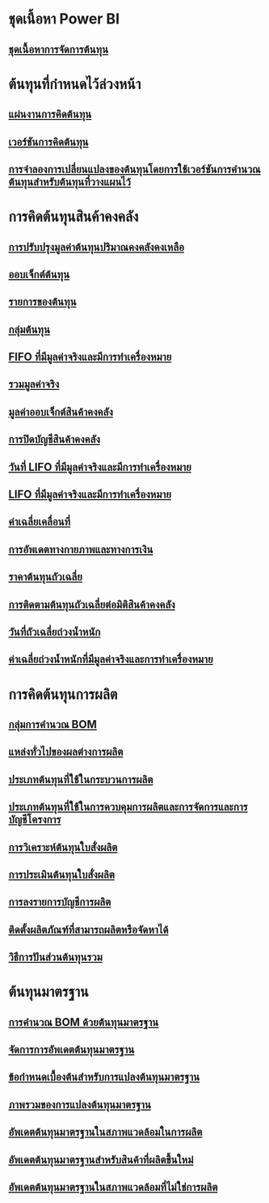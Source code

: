 # ชุดเนื้อหา Power BI
## [ชุดเนื้อหาการจัดการต้นทุน](/dynamics365/operations/dev-itpro/analytics/cost-management-content-pack?toc=/dynamics365/operations/supply-chain/toc.json)
# ต้นทุนที่กำหนดไว้ล่วงหน้า
## [แผ่นงานการคิดต้นทุน](costing-sheets.md)
## [เวอร์ชันการคิดต้นทุน](costing-versions.md)
## [การจำลองการเปลี่ยนแปลงของต้นทุนโดยการใช้เวอร์ชันการคำนวณต้นทุนสำหรับต้นทุนที่วางแผนไว้](simulate-cost-changes-costing-version-planned-costs.md)
# การคิดต้นทุนสินค้าคงคลัง
## [การปรับปรุงมูลค่าต้นทุนปริมาณคงคลังคงเหลือ](adjust-hand-inventory-cost-values.md)
## [ออบเจ็กต์ต้นทุน](cost-object.md)
## [รายการของต้นทุน](cost-entries.md)
## [กลุ่มต้นทุน](cost-groups.md)
## [FIFO ที่มีมูลค่าจริงและมีการทำเครื่องหมาย](fifo-physical-value-marking.md)
## [รวมมูลค่าจริง](include-physical-value.md)
## [มูลค่าออบเจ็กต์สินค้าคงคลัง](physical-quantity.md)
## [การปิดบัญชีสินค้าคงคลัง](inventory-close.md)
## [วันที่ LIFO ที่มีมูลค่าจริงและมีการทำเครื่องหมาย](lifo-date-physical-value-marking.md)
## [LIFO ที่มีมูลค่าจริงและมีการทำเครื่องหมาย](lifo-physical-value-marking.md)
## [ค่าเฉลี่ยเคลื่อนที่](moving-average.md)
## [การอัพเดตทางกายภาพและทางการเงิน](physical-financial-updates.md)
## [ราคาต้นทุนถัวเฉลี่ย](running-average-cost-price.md)
## [การติดตามต้นทุนถัวเฉลี่ยต่อมิติสินค้าคงคลัง](track-running-average-cost-per-inventory-dimension.md)
## [วันที่ถัวเฉลี่ยถ่วงน้ำหนัก](weighted-average-date.md)
## [ค่าเฉลี่ยถ่วงน้ำหนักที่มีมูลค่าจริงและการทำเครื่องหมาย](weighted-average-physical-value-marking.md)
# การคิดต้นทุนการผลิต
## [กลุ่มการคำนวณ BOM](bom-calculation-groups.md)
## [แหล่งทั่วไปของผลต่างการผลิต](common-sources-of-production-variances.md)
## [ประเภทต้นทุนที่ใช้ในกระบวนการผลิต](cost-categories-used-production-routings.md)
## [ประเภทต้นทุนที่ใช้ในการควบคุมการผลิตและการจัดการและการบัญชีโครงการ](cost-categories-used-production-control-project-management-accounting.md)
## [การวิเคราะห์ต้นทุนใบสั่งผลิต](production-order-cost-analysis.md)
## [การประเมินต้นทุนใบสั่งผลิต](production-order-cost-estimation.md)
## [การลงรายการบัญชีการผลิต](production-posting.md)
## [ติดตั้งผลิตภัณฑ์ที่สามารถผลิตหรือจัดหาได้](manufactured-items-treated-as-purchased-items.md)
## [วิธีการปันส่วนต้นทุนรวม](methodology-total-cost-allocation.md)
# ต้นทุนมาตรฐาน
## [การคำนวณ BOM ด้วยต้นทุนมาตรฐาน](information-used-bom-calculations-standard-costs.md)
## [จัดการการอัพเดตต้นทุนมาตรฐาน](manage-standard-cost-updates.md)
## [ข้อกำหนดเบื้องต้นสำหรับการแปลงต้นทุนมาตรฐาน](prerequisites-standard-cost-conversion.md)
## [ภาพรวมของการแปลงต้นทุนมาตรฐาน](standard-cost-conversion-overview.md)
## [อัพเดตต้นทุนมาตรฐานในสภาพแวดล้อมในการผลิต](update-standard-costs-manufacturing-environment.md)
## [อัพเดตต้นทุนมาตรฐานสำหรับสินค้าที่ผลิตขึ้นใหม่](update-standard-costs-new-manufactured-item.md)
## [อัพเดตต้นทุนมาตรฐานในสภาพแวดล้อมที่ไม่ใช่การผลิต](update-standard-costs-non-manufacturing-environment.md)


